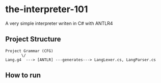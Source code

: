 # the-interpreter-101
A very simple interpreter writen in C# with ANTLR4



## Project Structure

```
Project Grammar (CFG)
       \/
Lang.g4  ---> [ANTLR] ---generates---> LangLexer.cs, LangParser.cs

```

## How to run

